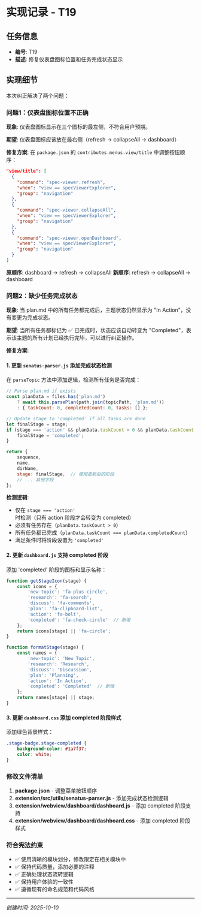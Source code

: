 # 实现记录 - T19

## 任务信息
- **编号**: T19
- **描述**: 修复仪表盘图标位置和任务完成状态显示

## 实现细节

本次纠正解决了两个问题：

### 问题1：仪表盘图标位置不正确

**现象**: 仪表盘图标显示在三个图标的最左侧，不符合用户预期。

**期望**: 仪表盘图标应该放在最右侧（refresh → collapseAll → dashboard）

**修复方案**:
在 `package.json` 的 `contributes.menus.view/title` 中调整按钮顺序：

```json
"view/title": [
  {
    "command": "spec-viewer.refresh",
    "when": "view == specViewerExplorer",
    "group": "navigation"
  },
  {
    "command": "spec-viewer.collapseAll",
    "when": "view == specViewerExplorer",
    "group": "navigation"
  },
  {
    "command": "spec-viewer.openDashboard",
    "when": "view == specViewerExplorer",
    "group": "navigation"
  }
]
```

**原顺序**: dashboard → refresh → collapseAll
**新顺序**: refresh → collapseAll → dashboard

### 问题2：缺少任务完成状态

**现象**: 当 plan.md 中的所有任务都完成后，主题状态仍然显示为 "In Action"，没有变更为完成状态。

**期望**: 当所有任务都标记为 ✅ 已完成时，状态应该自动转变为 "Completed"，表示该主题的所有计划已经执行完毕，可以进行纠正操作。

**修复方案**:

#### 1. 更新 `senatus-parser.js` 添加完成状态检测

在 `parseTopic` 方法中添加逻辑，检测所有任务是否完成：

```javascript
// Parse plan.md if exists
const planData = files.has('plan.md')
    ? await this.parsePlan(path.join(topicPath, 'plan.md'))
    : { taskCount: 0, completedCount: 0, tasks: [] };

// Update stage to 'completed' if all tasks are done
let finalStage = stage;
if (stage === 'action' && planData.taskCount > 0 && planData.taskCount === planData.completedCount) {
    finalStage = 'completed';
}

return {
    sequence,
    name,
    dirName,
    stage: finalStage,  // 使用更新后的阶段
    // ... 其他字段
};
```

**检测逻辑**:
- 仅在 `stage === 'action'` 时检测（只有 action 阶段才会转变为 completed）
- 必须有任务存在（`planData.taskCount > 0`）
- 所有任务都已完成（`planData.taskCount === planData.completedCount`）
- 满足条件时将阶段设置为 `'completed'`

#### 2. 更新 `dashboard.js` 支持 completed 阶段

添加 'completed' 阶段的图标和显示名称：

```javascript
function getStageIcon(stage) {
    const icons = {
        'new-topic': 'fa-plus-circle',
        'research': 'fa-search',
        'discuss': 'fa-comments',
        'plan': 'fa-clipboard-list',
        'action': 'fa-bolt',
        'completed': 'fa-check-circle'  // 新增
    };
    return icons[stage] || 'fa-circle';
}

function formatStage(stage) {
    const names = {
        'new-topic': 'New Topic',
        'research': 'Research',
        'discuss': 'Discussion',
        'plan': 'Planning',
        'action': 'In Action',
        'completed': 'Completed'  // 新增
    };
    return names[stage] || stage;
}
```

#### 3. 更新 `dashboard.css` 添加 completed 阶段样式

添加绿色背景样式：

```css
.stage-badge.stage-completed { 
    background-color: #1a7f37; 
    color: white; 
}
```

### 修改文件清单

1. **package.json** - 调整菜单按钮顺序
2. **extension/src/utils/senatus-parser.js** - 添加完成状态检测逻辑
3. **extension/webview/dashboard/dashboard.js** - 添加 completed 阶段支持
4. **extension/webview/dashboard/dashboard.css** - 添加 completed 阶段样式

### 符合宪法约束

- ✅ 使用清晰的模块划分，修改限定在相关模块中
- ✅ 保持代码质量，添加必要的注释
- ✅ 正确处理状态流转逻辑
- ✅ 保持用户体验的一致性
- ✅ 遵循现有的命名规范和代码风格

---
*创建时间: 2025-10-10*
